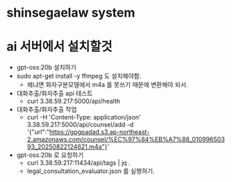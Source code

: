 # shinsegaelaw system

# ai 서버에서 설치할것
* gpt-oss:20b 설치하기
* sudo apt-get install -y ffmpeg 도 설치해야함. 
  * 왜냐면 화자구분모델에서 m4a 를 못쓰기 때문에  변환해야 되서.
* 대화추출/화자추출 api 테스트
  * curl 3.38.59.217:5000/api/health 
* 대화추출/화자추출 작업
  * curl -H 'Content-Type: application/json' 3.38.59.217:5000/api/counsel/add -d '{"url":"https://gpgpadad.s3.ap-northeast-2.amazonaws.com/counsel/%EC%97%84%EB%A7%88_01099650393_20250822124621.m4a"}'
* gpt-oss:20b 로 요청하기
  * curl 3.38.59.217:11434/api/tags | jq .
  * legal_consultation_evaluator.json 를 실행하기.